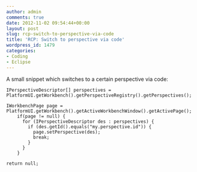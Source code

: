 ```yaml
---
author: admin
comments: true
date: 2012-11-02 09:54:44+00:00
layout: post
slug: rcp-switch-to-perspective-via-code
title: 'RCP: Switch to perspective via code'
wordpress_id: 1479
categories:
- Coding
- Eclipse
---
```


A small snippet which switches to a certain perspective via code:



    
    IPerspectiveDescriptor[] perspectives =
    PlatformUI.getWorkbench().getPerspectiveRegistry().getPerspectives();
    
    IWorkbenchPage page =
    PlatformUI.getWorkbench().getActiveWorkbenchWindow().getActivePage();
        if(page != null) {
          for (IPerspectiveDescriptor des : perspectives) {
            if (des.getId().equals("my.perspective.id")) {
              page.setPerspective(des);
              break;
            }
          }
        }
    
    return null;
    
